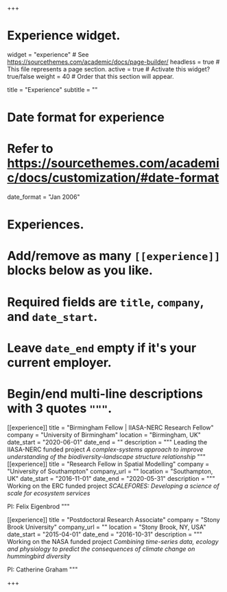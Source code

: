 +++
# Experience widget.
widget = "experience"  # See https://sourcethemes.com/academic/docs/page-builder/
headless = true  # This file represents a page section.
active = true  # Activate this widget? true/false
weight = 40  # Order that this section will appear.

title = "Experience"
subtitle = ""

# Date format for experience
#   Refer to https://sourcethemes.com/academic/docs/customization/#date-format
date_format = "Jan 2006"

# Experiences.
#   Add/remove as many `[[experience]]` blocks below as you like.
#   Required fields are `title`, `company`, and `date_start`.
#   Leave `date_end` empty if it's your current employer.
#   Begin/end multi-line descriptions with 3 quotes `"""`.
[[experience]]
  title = "Birmingham Fellow | IIASA-NERC Research Fellow"
  company = "University of Birmingham"
  location = "Birmingham, UK"
  date_start = "2020-06-01"
  date_end = ""
  description = """
  Leading the IIASA-NERC funded project *A complex-systems approach to improve understanding of the biodiversity-landscape structure relationship*
  """
[[experience]]
  title = "Research Fellow in Spatial Modelling"
  company = "University of Southampton"
  company_url = ""
  location = "Southampton, UK"
  date_start = "2016-11-01"
  date_end = "2020-05-31"
  description = """
  Working on the ERC funded project *SCALEFORES: Developing a science of scale for ecosystem services*
  
  PI: Felix Eigenbrod
  """

[[experience]]
  title = "Postdoctoral Research Associate"
  company = "Stony Brook University"
  company_url = ""
  location = "Stony Brook, NY, USA"
  date_start = "2015-04-01"
  date_end = "2016-10-31"
  description = """
  Working on the NASA funded project *Combining time-series data, ecology and physiology to predict the consequences of climate change on hummingbird diversity*
  
  PI: Catherine Graham
"""

+++
